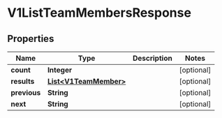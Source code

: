 

# V1ListTeamMembersResponse


## Properties

Name | Type | Description | Notes
------------ | ------------- | ------------- | -------------
**count** | **Integer** |  |  [optional]
**results** | [**List&lt;V1TeamMember&gt;**](V1TeamMember.md) |  |  [optional]
**previous** | **String** |  |  [optional]
**next** | **String** |  |  [optional]



